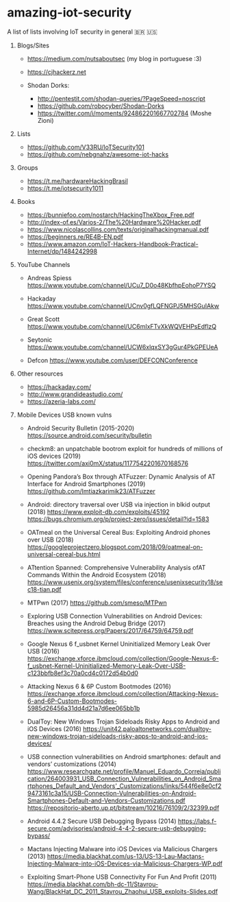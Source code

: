 # amazing-iot-security 
A list of lists involving IoT security in general 🇧🇷 🇺🇸 


1. Blogs/Sites

    - https://medium.com/nutsaboutsec (my blog in portuguese :3)
    - https://cjhackerz.net
    
    - Shodan Dorks:
        - http://pentestit.com/shodan-queries/?PageSpeed=noscript
        - https://github.com/robocyber/Shodan-Dorks
        - https://twitter.com/i/moments/924862201667702784 (Moshe Zioni)

2. Lists

    - https://github.com/V33RU/IoTSecurity101
    - https://github.com/nebgnahz/awesome-iot-hacks

3. Groups

    - https://t.me/hardwareHackingBrasil
    - https://t.me/iotsecurity1011

4. Books

    - https://bunniefoo.com/nostarch/HackingTheXbox_Free.pdf
    - http://index-of.es/Varios-2/The%20Hardware%20Hacker.pdf
    - https://www.nicolascollins.com/texts/originalhackingmanual.pdf
    - https://beginners.re/RE4B-EN.pdf
    - https://www.amazon.com/IoT-Hackers-Handbook-Practical-Internet/dp/1484242998

5. YouTube Channels

    - Andreas Spiess
      https://www.youtube.com/channel/UCu7_D0o48KbfhpEohoP7YSQ

    - Hackaday
      https://www.youtube.com/channel/UCnv0gfLQFNGPJ5MHSGuIAkw

    - Great Scott
      https://www.youtube.com/channel/UC6mIxFTvXkWQVEHPsEdflzQ

    - Seytonic
      https://www.youtube.com/channel/UCW6xlqxSY3gGur4PkGPEUeA

    - Defcon
      https://www.youtube.com/user/DEFCONConference

6. Other resources

    - https://hackaday.com/
    - http://www.grandideastudio.com/
    - https://azeria-labs.com/
    
7. Mobile Devices USB known vulns
    
    - Android Security Bulletin (2015-2020)
      https://source.android.com/security/bulletin
      
    - checkm8: an unpatchable bootrom exploit for hundreds of millions of iOS devices (2019)
      https://twitter.com/axi0mX/status/1177542201670168576
      
    - Opening Pandora’s Box through ATFuzzer: Dynamic Analysis of AT Interface for Android Smartphones (2019)
      https://github.com/Imtiazkarimik23/ATFuzzer
      
    - Android: directory traversal over USB via injection in blkid output (2018)
      https://www.exploit-db.com/exploits/45192
      https://bugs.chromium.org/p/project-zero/issues/detail?id=1583
      
	- OATmeal on the Universal Cereal Bus: Exploiting Android phones over USB (2018)
      https://googleprojectzero.blogspot.com/2018/09/oatmeal-on-universal-cereal-bus.html
      
	- ATtention Spanned: Comprehensive Vulnerability Analysis ofAT Commands Within the Android Ecosystem (2018)
      https://www.usenix.org/system/files/conference/usenixsecurity18/sec18-tian.pdf
      
	- MTPwn (2017)
      https://github.com/smeso/MTPwn
      
	- Exploring USB Connection Vulnerabilities on Android Devices: Breaches using the Android Debug Bridge (2017)
      https://www.scitepress.org/Papers/2017/64759/64759.pdf
      
	- Google Nexus 6 f_usbnet Kernel Uninitialized Memory Leak Over USB (2016)
      https://exchange.xforce.ibmcloud.com/collection/Google-Nexus-6-f_usbnet-Kernel-Uninitialized-Memory-Leak-Over-USB-c123bbfb8ef3c70a0cd4c0172d54b0d0
      
	- Attacking Nexus 6 & 6P Custom Bootmodes (2016)
      https://exchange.xforce.ibmcloud.com/collection/Attacking-Nexus-6-and-6P-Custom-Bootmodes-5985d26456a31dd4d21a7d6ee065bb1b
      
	- DualToy: New Windows Trojan Sideloads Risky Apps to Android and iOS Devices (2016)
      https://unit42.paloaltonetworks.com/dualtoy-new-windows-trojan-sideloads-risky-apps-to-android-and-ios-devices/
      
	- USB connection vulnerabilities on Android smartphones: default and vendors’ customizations (2014)
      https://www.researchgate.net/profile/Manuel_Eduardo_Correia/publication/264003931_USB_Connection_Vulnerabilities_on_Android_Smartphones_Default_and_Vendors'_Customizations/links/544f6e8e0cf29473161c3a15/USB-Connection-Vulnerabilities-on-Android-Smartphones-Default-and-Vendors-Customizations.pdf
      https://repositorio-aberto.up.pt/bitstream/10216/76109/2/32399.pdf
      
	- Android 4.4.2 Secure USB Debugging Bypass (2014)
      https://labs.f-secure.com/advisories/android-4-4-2-secure-usb-debugging-bypass/
      
	- Mactans Injecting Malware into iOS Devices via Malicious Chargers (2013)
      https://media.blackhat.com/us-13/US-13-Lau-Mactans-Injecting-Malware-into-iOS-Devices-via-Malicious-Chargers-WP.pdf
      
	- Exploiting Smart-Phone USB Connectivity For Fun And Profit (2011)
      https://media.blackhat.com/bh-dc-11/Stavrou-Wang/BlackHat_DC_2011_Stavrou_Zhaohui_USB_exploits-Slides.pdf

